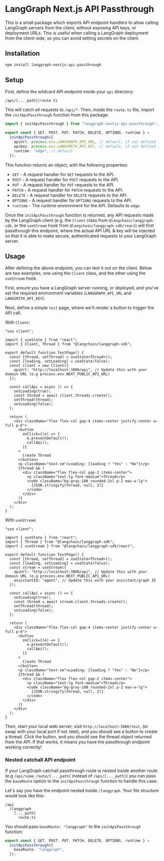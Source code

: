 # LangGraph Next.js API Passthrough

This is a small package which exports API endpoint handlers to allow calling LangGraph servers from the client, without exposing API keys, or deployment URLs. This is useful when calling a LangGraph deployment from the client-side, so you can avoid setting secrets on the client.

## Installation

```bash
npm install langgraph-nextjs-api-passthrough
```

## Setup

First, define the wildcard API endpoint inside your `api` directory:

`/api/[..._path]/route.ts`

This will catch _all_ requests to `/api/*`. Then, inside the `route.ts` file, import the `initApiPassthrough` function from this package:

```typescript route.ts
import { initApiPassthrough } from "langgraph-nextjs-api-passthrough";

export const { GET, POST, PUT, PATCH, DELETE, OPTIONS, runtime } =
  initApiPassthrough({
    apiUrl: process.env.LANGGRAPH_API_URL, // default, if not defined it will attempt to read process.env.LANGGRAPH_API_URL
    apiKey: process.env.LANGSMITH_API_KEY, // default, if not defined it will attempt to read process.env.LANGSMITH_API_KEY
    runtime: "edge", // default
  });
```

This function returns an object, with the following properties:

- `GET` - A request handler for `GET` requests to the API.
- `POST` - A request handler for `POST` requests to the API.
- `PUT` - A request handler for `PUT` requests to the API.
- `PATCH` - A request handler for `PATCH` requests to the API.
- `DELETE` - A request handler for `DELETE` requests to the API.
- `OPTIONS` - A request handler for `OPTIONS` requests to the API.
- `runtime` - The runtime environment for the API. Defaults to `edge`.

Once the `initApiPassthrough` function is returned, any API requests made by the LangGraph client (e.g. the `Client` class from `@langchain/langgraph-sdk`, or the `useStream` hook from `@langchain/langgraph-sdk/react`) will first passthrough this endpoint, where the actual API URL & key will be injected so that it is able to make secure, authenticated requests to your LangGraph server.

## Usage

After defining the above endpoint, you can test it out on the client. Below are two examples, one using the `Client` class, and the other using the `useStream` hook.

First, ensure you have a LangGraph server running, or deployed, and you've set the required environment variables (`LANGGRAPH_API_URL` and `LANGSMITH_API_KEY`).

Next, define a simple `test` page, where we'll render a button to trigger the API call.

With `Client`:

```tsx test/page.tsx
"use client";

import { useState } from "react";
import { Client, Thread } from "@langchain/langgraph-sdk";

export default function TestPage() {
  const [thread, setThread] = useState<Thread>();
  const [loading, setLoading] = useState(false);
  const client = new Client({
    apiUrl: "http://localhost:3000/api", // Update this with your domain URL (e.g process.env.NEXT_PUBLIC_API_URL)
  });

  const callApi = async () => {
    setLoading(true);
    const thread = await client.threads.create();
    setThread(thread);
    setLoading(false);
  };

  return (
    <div className="flex flex-col gap-4 items-center justify-center w-full p-6">
      <button
        onClick={(e) => {
          e.preventDefault();
          callApi();
        }}
      >
        Create Thread
      </button>
      <p className="text-sm">Loading: {loading ? "Yes" : "No"}</p>
      {thread && (
        <div className="flex flex-col gap-2 items-center">
          <p className="text-lg font-medium">Thread</p>
          <code className="bg-gray-100 rounded-2xl p-2 max-w-lg">
            {JSON.stringify(thread, null, 2)}
          </code>
        </div>
      )}
    </div>
  );
}
```

With `useStream`:

```tsx test/page.tsx
"use client";

import { useState } from "react";
import { Thread } from "@langchain/langgraph-sdk";
import { useStream } from "@langchain/langgraph-sdk/react";

export default function TestPage() {
  const [thread, setThread] = useState<Thread>();
  const [loading, setLoading] = useState(false);
  const stream = useStream({
    apiUrl: "http://localhost:3000/api", // Update this with your domain URL (e.g process.env.NEXT_PUBLIC_API_URL)
    assistantId: "agent", // Update this with your assistant/graph ID
  });

  const callApi = async () => {
    setLoading(true);
    const thread = await stream.client.threads.create();
    setThread(thread);
    setLoading(false);
  };

  return (
    <div className="flex flex-col gap-4 items-center justify-center w-full p-6">
      <button
        onClick={(e) => {
          e.preventDefault();
          callApi();
        }}
      >
        Create Thread
      </button>
      <p className="text-sm">Loading: {loading ? "Yes" : "No"}</p>
      {thread && (
        <div className="flex flex-col gap-2 items-center">
          <p className="text-lg font-medium">Thread</p>
          <code className="bg-gray-100 rounded-2xl p-2 max-w-lg">
            {JSON.stringify(thread, null, 2)}
          </code>
        </div>
      )}
    </div>
  );
}
```

Then, start your local web server, visit `http://localhost:3000/test`, (or swap with your local port if not `3000`), and you should see a button to create a thread. Click the button, and you should see the thread object returned from the API. If that works, it means you have the passthrough endpoint working correctly!

### Nested catchall API endpoint

If your LangGraph catchall passthrough route is nested inside another route (e.g `/api/some_route/[..._path]` instead of `/api/[..._path]`) you can pass the `baseRoute` option to the `initApiPassthrough` function to handle this case.

Let's say you have the endpoint nested inside `/langgraph`. Your file structure would look like this:

```
/api
  /langgraph
    [..._path]
      route.ts
```

You should pass `baseRoute: "langgraph"` to the `initApiPassthrough` function:

```typescript
export const { GET, POST, PUT, PATCH, DELETE, OPTIONS, runtime } =
  initApiPassthrough({
    baseRoute: "langgraph",
  });
```
